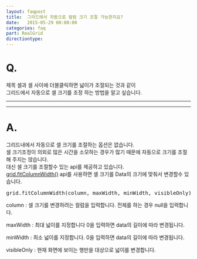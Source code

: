 ```yaml
---
layout: faqpost
title:  그리드에서 자동으로 컬럼 크기 조절 가능한지요?
date:   2015-05-29 00:00:00
categories: faq
part: RealGrid
directiontype: 
---
```


# Q.

제목 셀과 셀 사이에 더블클릭하면 넓이가 조절되는 것과 같이  
그리드에서 자동으로 셀 크기를 조정 하는 방법을 알고 싶습니다.

---
***

# A.

그리드내에서 자동으로 셀 크기를 조절하는 옵션은 없습니다.  
셀 크기조정이 의외로 많은 시간을 소모하는 경우가 많기 때문에 자동으로 크기를 조절해 주지는 않습니다.  
대신 셀 크기를 조절할수 있는 api를 제공하고 있습니다.  
[grid.fitColumnWidth()](/api/GridBase/fitColumnWidth) api를 사용하면 셀 크기를 Data의 크기에 맞춰서 변경할수 있습니다.  

<pre class="prettyprint">
grid.fitColumnWidth(column, maxWidth, minWidth, visibleOnly)
</pre>

column
: 셀 크기를 변경하려는 컬럼을 입력합니다. 전체를 하는 경우 null을 입력합니다.  

maxWidth
: 최대 넓이를 지정합니다 0을 입력하면 data의 길이에 따라 변경됩니다.  

minWidth
: 최소 넓이를 지정합니다. 0을 입력하면 data의 길이에 따라 변경됩니다.  

visibleOnly
: 현재 화면에 보이는 행만을 대상으로 넓이를 변경합니다.  